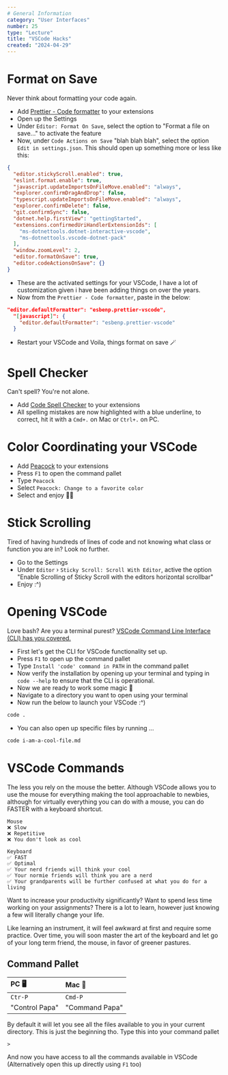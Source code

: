 ```yaml
---
# General Information
category: "User Interfaces"
number: 25
type: "Lecture"
title: "VSCode Hacks"
created: "2024-04-29"
---
```


# Format on Save

Never think about formatting your code again.

- Add [Prettier - Code formatter](https://marketplace.visualstudio.com/items?itemName=esbenp.prettier-vscode) to your extensions
- Open up the Settings
- Under `Editor: Format On Save`, select the option to "Format a file on save..." to activate the feature
- Now, under `Code Actions on Save` "blah blah blah", select the option `Edit in settings.json`. This should open up something more or less like this:

```json
{
  "editor.stickyScroll.enabled": true,
  "eslint.format.enable": true,
  "javascript.updateImportsOnFileMove.enabled": "always",
  "explorer.confirmDragAndDrop": false,
  "typescript.updateImportsOnFileMove.enabled": "always",
  "explorer.confirmDelete": false,
  "git.confirmSync": false,
  "dotnet.help.firstView": "gettingStarted",
  "extensions.confirmedUriHandlerExtensionIds": [
    "ms-dotnettools.dotnet-interactive-vscode",
    "ms-dotnettools.vscode-dotnet-pack"
  ],
  "window.zoomLevel": 2,
  "editor.formatOnSave": true,
  "editor.codeActionsOnSave": {}
}
```

- These are the activated settings for your VSCode, I have a lot of customization given i have been adding things on over the years.
- Now from the `Prettier - Code formatter`, paste in the below:

```json
"editor.defaultFormatter": "esbenp.prettier-vscode",
  "[javascript]": {
    "editor.defaultFormatter": "esbenp.prettier-vscode"
  }
```

- Restart your VSCode and Voila, things format on save 🪄

# Spell Checker

Can't spell? You're not alone.

- Add [Code Spell Checker](https://marketplace.visualstudio.com/items?itemName=streetsidesoftware.code-spell-checker) to your extensions
- All spelling mistakes are now highlighted with a blue underline, to correct, hit it with a `Cmd+.` on Mac or `Ctrl+.` on PC.

# Color Coordinating your VSCode

- Add [Peacock](https://marketplace.visualstudio.com/items?itemName=johnpapa.vscode-peacock) to your extensions
- Press `F1` to open the command pallet
- Type `Peacock`
- Select `Peacock: Change to a favorite color`
- Select and enjoy 💅✨

# Stick Scrolling

Tired of having hundreds of lines of code and not knowing what class or function you are in? Look no further.

- Go to the Settings
- Under `Editor` › `Sticky Scroll: Scroll With Editor`, active the option "Enable Scrolling of Sticky Scroll with the editors horizontal scrollbar"
- Enjoy :^)

# Opening VSCode

Love bash? Are you a terminal purest? [VSCode Command Line Interface (CLI) has you covered.](https://code.visualstudio.com/docs/editor/command-line)

- First let's get the CLI for VSCode functionality set up.
- Press `F1` to open up the command pallet
- Type `Install 'code' command in PATH` in the command pallet
- Now verify the installation by opening up your terminal and typing in `code --help` to ensure that the CLI is operational.
- Now we are ready to work some magic 💅
- Navigate to a directory you want to open using your terminal
- Now run the below to launch your VSCode :^)

```bash
code .
```

- You can also open up specific files by running ...

```bash
code i-am-a-cool-file.md
```

# VSCode Commands

The less you rely on the mouse the better. Although VSCode allows you to use the mouse for everything making the tool approachable to newbies, although for virtually everything you can do with a mouse, you can do FASTER with a keyboard shortcut.

```text
Mouse
❌ Slow
❌ Repetitive
❌ You don't look as cool

Keyboard
✅ FAST
✅ Optimal
✅ Your nerd friends will think your cool
✅ Your normie friends will think you are a nerd
✅ Your grandparents will be further confused at what you do for a living
```

Want to increase your productivity significantly? Want to spend less time working on your assignments? There is a lot to learn, however just knowing a few will literally change your life.

Like learning an instrument, it will feel awkward at first and require some practice. Over time, you will soon master the art of the keyboard and let go of your long term friend, the mouse, in favor of greener pastures.

## Command Pallet

| PC 🖥️          | Mac 🍎         |
| :------------- | :------------- |
| `Ctr-P`        | `Cmd-P`        |
| "Control Papa" | "Command Papa" |

By default it will let you see all the files available to you in your current directory. This is just the beginning tho. Type this into your command pallet

```text
>
```

And now you have access to all the commands available in VSCode (Alternatively open this up directly using `F1` too)
